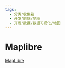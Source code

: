 ```yaml
---
tags:
  - 分类/收集箱
  - 开发/前端/地图
  - 开发/数据/数据可视化/地图
---
```

 # Maplibre
 
 [MapLibre](https://github.com/MapLibre)